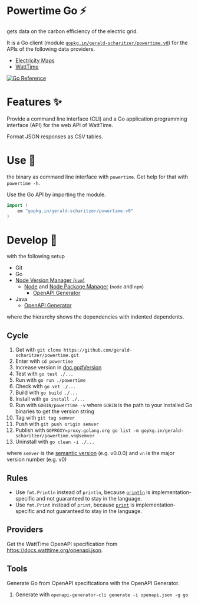 # Powertime Go ⚡

gets data on the carbon efficiency of the electric grid.

It is a Go client (module [`gopkg.in/gerald-scharitzer/powertime.v0`](https://pkg.go.dev/gopkg.in/gerald-scharitzer/powertime.v0))
for the APIs of the following data providers.

- [Electricity Maps](https://static.electricitymaps.com/api/docs/index.html)
- [WattTime](https://docs.watttime.org/)

[![Go Reference](https://pkg.go.dev/badge/gopkg.in/gerald-scharitzer/powertime.v0.svg)](https://pkg.go.dev/gopkg.in/gerald-scharitzer/powertime.v0)

# Features ✨

Provide a command line interface (CLI) and a Go application programming interface (API) for the web API of WattTime.

Format JSON responses as CSV tables.

# Use 🔌

the binary as command line interface with `powertime`. Get help for that with `powertime -h`.

Use the Go API by importing the module.

```go
import (
    em "gopkg.in/gerald-scharitzer/powertime.v0"
)
```

# Develop 🚀

with the following setup

- Git
- Go
- [Node Version Manager (`nvm`)](https://github.com/nvm-sh/nvm)
    - [Node](https://nodejs.org/) and [Node Package Manager](https://www.npmjs.com/) (`node` and `npm`)
        - [OpenAPI Generator](https://www.npmjs.com/package/@openapitools/openapi-generator-cli)
- Java
    - [OpenAPI Generator](https://www.npmjs.com/package/@openapitools/openapi-generator-cli)

where the hierarchy shows the dependencies with indented dependents.

## Cycle

 1. Get with `git clone https://github.com/gerald-scharitzer/powertime.git`
 2. Enter with `cd powertime`
 3. Increase version in [doc.go#Version](doc.go#Version)
 4. Test with `go test ./...`
 5. Run with `go run ./powertime`
 6. Check with `go vet ./...`
 7. Build with `go build ./...`
 8. Install with `go install ./...`
 9. Run with `GOBIN/powertime -v` where `GOBIN` is the path to your installed Go binaries to get the version string
10. Tag with `git tag semver`
11. Push with `git push origin semver`
12. Publish with `GOPROXY=proxy.golang.org go list -m gopkg.in/gerald-scharitzer/powertime.vn@semver`
13. Uninstall with `go clean -i ./...`

where `semver` is the [semantic version](https://semver.org/spec/v2.0.0.html) (e.g. v0.0.0)
and `vn` is the major version number (e.g. v0)

## Rules

- Use `fmt.Println` instead of `println`, because [`println`](https://pkg.go.dev/builtin@go1.21.6#println)
is implementation-specific and not guaranteed to stay in the language.
- Use `fmt.Print` instead of `print`, because [`print`](https://pkg.go.dev/builtin@go1.21.6#print)
is implementation-specific and not guaranteed to stay in the language.

## Providers

Get the WattTime OpenAPI specification from https://docs.watttime.org/openapi.json.

## Tools

Generate Go from OpenAPI specifications with the OpenAPI Generator.

1. Generate with `openapi-generator-cli generate -i openapi.json -g go`
